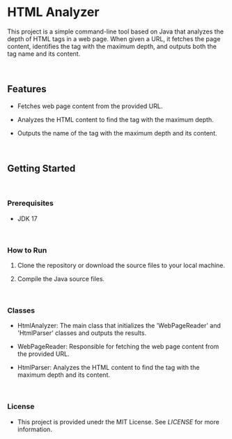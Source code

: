 # HTML Analyzer
 This project is a simple command-line tool based on Java that analyzes the depth of HTML tags in a web page. When given a URL, it fetches the page content, identifies the tag with the maximum depth, and outputs both the tag name and its content.

<br>

 ## Features

 - Fetches web page content from the provided URL.

 - Analyzes the HTML content to find the tag with the maximum depth.

 - Outputs the name of the tag with the maximum depth and its content.

<br>

 ## Getting Started
<br>

 ### Prerequisites

 - JDK 17

<br>

 ### How to Run

 1. Clone the repository or download the source files to your local machine.

 2. Compile the Java source files.

<br>

### Classes

- HtmlAnalyzer: The main class that initializes the 'WebPageReader' and 'HtmlParser' classes and outputs the results.

- WebPageReader: Responsible for fetching the web page content from the provided URL.

- HtmlParser: Analyzes the HTML content to find the tag with the maximum depth and its content.

<br>

### License

- This project is provided unedr the MIT License. See _LICENSE_ for more information.
